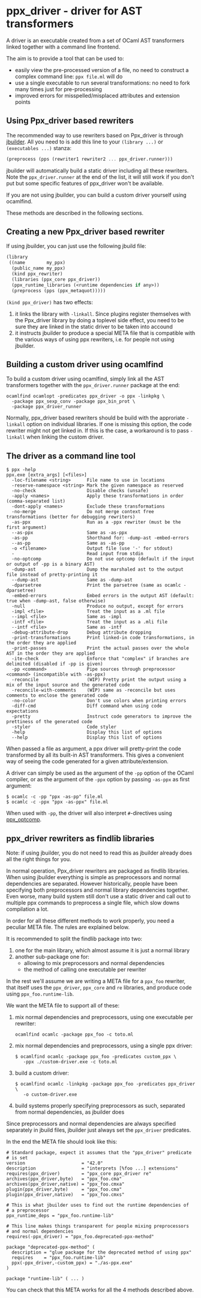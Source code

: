ppx_driver - driver for AST transformers
========================================

A driver is an executable created from a set of OCaml AST transformers
linked together with a command line frontend.

The aim is to provide a tool that can be used to:

- easily view the pre-processed version of a file, no need to
  construct a complex command line: `ppx file.ml` will do
- use a single executable to run several transformations: no need to
  fork many times just for pre-processing
- improved errors for misspelled/misplaced attributes and extension
  points

## Using Ppx\_driver based rewriters

The recommended way to use rewriters based on Ppx\_driver is through
[jbuilder](https://github.com/janestreet/jbuilder). All you need to is
add this line to your `(library ...)` or `(executables ...)` stanza:

```scheme
(preprocess (pps (rewriter1 rewriter2 ... ppx_driver.runner)))
```

jbuilder will automatically build a static driver including all these
rewriters. Note the `ppx_driver.runner` at the end of the list, it
will still work if you don't put but some specific features of
ppx_driver won't be available.

If you are not using jbuilder, you can build a custom driver yourself using
ocamlfind.

These methods are described in the following sections.

## Creating a new Ppx\_driver based rewriter

If using jbuilder, you can just use the following jbuild file:

```scheme
(library
 ((name        my_ppx)
  (public_name my_ppx)
  (kind ppx_rewriter)
  (libraries (ppx_core ppx_driver))
  (ppx_runtime_libraries (<runtime dependencies if any>))
  (preprocess (pps (ppx_metaquot)))))
```

`(kind ppx_driver)` has two effects:
1. it links the library with `-linkall`. Since plugins register
   themselves with the Ppx\_driver library by doing a toplevel side
   effect, you need to be sure they are linked in the static driver to
   be taken into accound
2. it instructs jbuilder to produce a special META file that is
   compatible with the various ways of using ppx rewriters, i.e. for
   people not using jbuilder.

## Building a custom driver using ocamlfind

To build a custom driver using ocamlfind, simply link all the AST
transformers together with the `ppx_driver.runner` package at the end:

    ocamlfind ocamlopt -predicates ppx_driver -o ppx -linkpkg \
      -package ppx_sexp_conv -package ppx_bin_prot \
      -package ppx_driver_runner

Normally, ppx\_driver based rewriters should be build with the
approriate `-linkall` option on individual libraries. If one is
missing this option, the code rewriter might not get linked in. If
this is the case, a workaround is to pass `-linkall` when linking the
custom driver.

## The driver as a command line tool

```
$ ppx -help
ppx.exe [extra_args] [<files>]
  -loc-filename <string>      File name to use in locations
  -reserve-namespace <string> Mark the given namespace as reserved
  -no-check                   Disable checks (unsafe)
  -apply <names>              Apply these transformations in order (comma-separated list)
  -dont-apply <names>         Exclude these transformations
  -no-merge                   Do not merge context free transformations (better for debugging rewriters)
  -as-ppx                     Run as a -ppx rewriter (must be the first argument)
  --as-ppx                    Same as -as-ppx
  -as-pp                      Shorthand for: -dump-ast -embed-errors
  --as-pp                     Same as -as-pp
  -o <filename>               Output file (use '-' for stdout)
  -                           Read input from stdin
  -no-optcomp                 Do not use optcomp (default if the input or output of -pp is a binary AST)
  -dump-ast                   Dump the marshaled ast to the output file instead of pretty-printing it
  --dump-ast                  Same as -dump-ast
  -dparsetree                 Print the parsetree (same as ocamlc -dparsetree)
  -embed-errors               Embed errors in the output AST (default: true when -dump-ast, false otherwise)
  -null                       Produce no output, except for errors
  -impl <file>                Treat the input as a .ml file
  --impl <file>               Same as -impl
  -intf <file>                Treat the input as a .mli file
  --intf <file>               Same as -intf
  -debug-attribute-drop       Debug attribute dropping
  -print-transformations      Print linked-in code transformations, in the order they are applied
  -print-passes               Print the actual passes over the whole AST in the order they are applied
  -ite-check                  Enforce that "complex" if branches are delimited (disabled if -pp is given)
  -pp <command>               Pipe sources through preprocessor <command> (incompatible with -as-ppx)
  -reconcile                  (WIP) Pretty print the output using a mix of the input source and the generated code
  -reconcile-with-comments    (WIP) same as -reconcile but uses comments to enclose the generated code
  -no-color                   Don't use colors when printing errors
  -diff-cmd                   Diff command when using code expectations
  -pretty                     Instruct code generators to improve the prettiness of the generated code
  -styler                     Code styler
  -help                       Display this list of options
  --help                      Display this list of options
```

When passed a file as argument, a ppx driver will pretty-print the
code transformed by all its built-in AST transformers. This gives a
convenient way of seeing the code generated for a given
attribute/extension.

A driver can simply be used as the argument of the `-pp` option of the
OCaml compiler, or as the argument of the `-ppx` option by passing
`-as-ppx` as first argument:

```
$ ocamlc -c -pp "ppx -as-pp" file.ml
$ ocamlc -c -ppx "ppx -as-ppx" file.ml
```

When used with `-pp`, the driver will also interpret `#`-directives
using [ppx_optcomp](http://github.com/janestreet/ppx_optcomp).

## ppx_driver rewriters as findlib libraries

Note: if using jbuilder, you do not need to read this as jbuilder
already does all the right things for you.

In normal operation, Ppx\_driver rewriters are packaged as findlib
libraries. When using jbuilder everything is simple as preprocessors
and normal dependencies are separated. However historically, people
have been specifying both preprocessors and normal library
dependencies together. Even worse, many build system still don't use a
static driver and call out to multiple ppx commands to preprocess a
single file, which slow downs compilation a lot.

In order for all these different methods to work properly, you need a
peculiar META file. The rules are explained below.

It is recommended to split the findlib package into two:
1. one for the main library, which almost assume it is just a normal
   library
2. another sub-package one for:
   - allowing to mix preprocessors and normal dependencies
   - the method of calling one executable per rewriter

In the rest we'll assume we are writing a META file for a `ppx_foo`
rewriter, that itself uses the `ppx_driver`, `ppx_core` and `re`
libraries, and produce code using `ppx_foo.runtime-lib`.

We want the META file to support all of these:
1. mix normal dependencies and preprocessors, using one executable per
   rewriter:

   ```
   ocamlfind ocamlc -package ppx_foo -c toto.ml
   ```
2. mix normal dependencies and preprocessors, using a single ppx
   driver:

   ```
   $ ocamlfind ocamlc -package ppx_foo -predicates custom_ppx \
      -ppx ./custom-driver.exe -c toto.ml
   ```
3. build a custom driver:

   ```
   $ ocamlfind ocamlc -linkpkg -package ppx_foo -predicates ppx_driver \
      -o custom-driver.exe
   ```
4. build systems properly specifying preprocessors as such, separated
   from normal dependencies, as jbuilder does

Since preprocessors and normal dependencies are always specified
separately in jbuild files, jbuilder just always set the `ppx_driver`
predicates.

In the end the META file should look like this:

```shell
# Standard package, expect it assumes that the "ppx_driver" predicate
# is set
version                     = "42.0"
description                 = "interprets [%foo ...] extensions"
requires(ppx_driver)        = "ppx_core ppx_driver re"
archives(ppx_driver,byte)   = "ppx_foo.cma"
archives(ppx_driver,native) = "ppx_foo.cmxa"
plugin(ppx_driver,byte)     = "ppx_foo.cma"
plugin(ppx_driver,native)   = "ppx_foo.cmxs"

# This is what jbuilder uses to find out the runtime dependencies of
# a preprocessor
ppx_runtime_deps = "ppx_foo.runtime-lib"

# This line makes things transparent for people mixing preprocessors
# and normal dependencies
requires(-ppx_driver) = "ppx_foo.deprecated-ppx-method"

package "deprecated-ppx-method" (
  description = "glue package for the deprecated method of using ppx"
  requires    = "ppx_foo.runtime-lib"
  ppx(-ppx_driver,-custom_ppx) = "./as-ppx.exe"
)

package "runtime-lib" ( ... )
```

You can check that this META works for all the 4 methods described
above.
